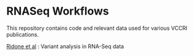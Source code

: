# RNASeq Workflows

This repository contains code and relevant data used for various VCCRI publications. 

[Ridone et al](https://github.com/VCCRI/RNASeqWorkflows) : Variant analysis in RNA-Seq data
